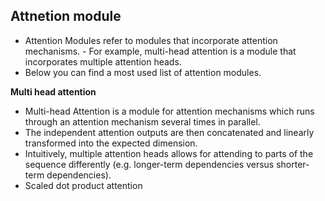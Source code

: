 ## Attnetion module

- Attention Modules refer to modules that incorporate attention mechanisms. - For example, multi-head attention is a module that incorporates multiple attention heads.
- Below you can find a most used list of attention modules.

**Multi head attention**

- Multi-head Attention is a module for attention mechanisms which runs through an attention mechanism several times in parallel.
- The independent attention outputs are then concatenated and linearly transformed into the expected dimension.
- Intuitively, multiple attention heads allows for attending to parts of the sequence differently (e.g. longer-term dependencies versus shorter-term dependencies).
- Scaled dot product attention
